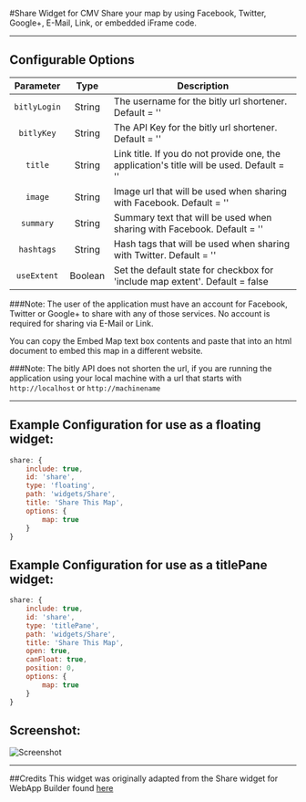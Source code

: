 #Share Widget for CMV
Share your map by using Facebook, Twitter, Google+, E-Mail, Link, or embedded iFrame code.

---
## Configurable Options

| Parameter | Type | Description |
| :----: | :--: | ----------- |
| `bitlyLogin` | String | The username for the bitly url shortener. Default = '' |
| `bitlyKey` | String | The API Key for the bitly url shortener. Default = '' |
| `title` | String | Link title. If you do not provide one, the application's title will be used. Default = '' |
| `image` | String | Image url that will be used when sharing with Facebook. Default = '' |
| `summary` | String | Summary text that will be used when sharing with Facebook. Default = '' |
| `hashtags` | String | Hash tags that will be used when sharing with Twitter. Default = '' |
| `useExtent` | Boolean | Set the default state for checkbox for 'include map extent'. Default = false |

###Note:
The user of the application must have an account for Facebook, Twitter or Google+ to share with any of those services. No account is required for sharing via E-Mail or Link.

You can copy the Embed Map text box contents and paste that into an html document to embed this map in a different website.

###Note:
The bitly API does not shorten the url, if you are running the application using your local machine with a url that starts with `http://localhost` or `http://machinename`

---
## Example Configuration for use as a floating widget:
``` javascript
share: {
    include: true,
    id: 'share',
    type: 'floating',
    path: 'widgets/Share',
    title: 'Share This Map',
    options: {
        map: true
    }
}
```

## Example Configuration for use as a titlePane widget:
``` javascript
share: {
    include: true,
    id: 'share',
    type: 'titlePane',
    path: 'widgets/Share',
    title: 'Share This Map',
    open: true,
    canFloat: true,
    position: 0,
    options: {
        map: true
    }
}
```

## Screenshot:
![Screenshot](https://tmcgee.github.io/cmv-widgets/images/share1.jpg)

---
##Credits
This widget was originally adapted from the Share widget for WebApp Builder found [here](https://github.com/USEPA/Public_Web_AppBuilder/tree/master/widgets/Share)